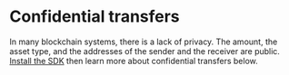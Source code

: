# Confidential transfers

In many blockchain systems, there is a lack of privacy. The amount, the asset type, and the addresses of the sender and the receiver are public. [Install the SDK](../../../developers/utxo-native-chain/utxo-guides/sdk-setup.md) then learn more about confidential transfers below.
